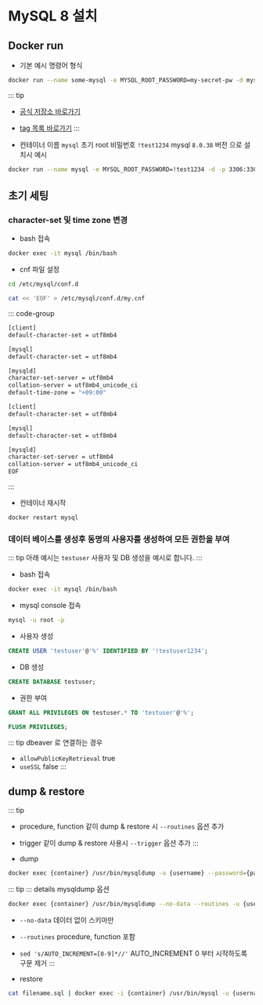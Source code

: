 # MySQL 8 설치

## Docker run

* 기본 예시 명령어 형식

``` bash
docker run --name some-mysql -e MYSQL_ROOT_PASSWORD=my-secret-pw -d mysql:tag
```

::: tip
* [공식 저장소 바로가기](https://hub.docker.com/_/mysql)
* [tag 목록 바로가기](https://hub.docker.com/_/mysql/tags)
:::

* 컨테이너 이름 `mysql` 초기 root 비밀번호 `!test1234` mysql `8.0.38` 버전 으로 설치시 예시

``` bash
docker run --name mysql -e MYSQL_ROOT_PASSWORD=!test1234 -d -p 3306:3306 mysql:8.0.38
```

## 초기 세팅

### character-set 및 time zone 변경

* bash 접속

``` bash
docker exec -it mysql /bin/bash
```

* cnf 파일 설정
``` bash
cd /etc/mysql/conf.d
```

``` bash
cat << 'EOF' > /etc/mysql/conf.d/my.cnf
```

::: code-group
```bash [my.cnf]
[client]
default-character-set = utf8mb4

[mysql]
default-character-set = utf8mb4

[mysqld]
character-set-server = utf8mb4
collation-server = utf8mb4_unicode_ci
default-time-zone = "+09:00"

[client]
default-character-set = utf8mb4

[mysql]
default-character-set = utf8mb4

[mysqld]
character-set-server = utf8mb4
collation-server = utf8mb4_unicode_ci
EOF
```
:::

* 컨테이너 재시작
``` bash
docker restart mysql
```

### 데이터 베이스를 생성후 동명의 사용자를 생성하여 모든 권한을 부여

::: tip
아래 예시는 `testuser` 사용자 및 DB 생성을 예시로 합니다.
:::

* bash 접속

``` bash
docker exec -it mysql /bin/bash
```

* mysql console 접속
``` bash
mysql -u root -p
```

* 사용자 생성
``` sql
CREATE USER 'testuser'@'%' IDENTIFIED BY '!testuser1234';
```

* DB 생성
``` sql
CREATE DATABASE testuser;
```

* 권한 부여
``` sql
GRANT ALL PRIVILEGES ON testuser.* TO 'testuser'@'%';
```

``` sql
FLUSH PRIVILEGES;
```

::: tip
dbeaver 로 연결하는 경우
* `allowPublicKeyRetrieval` true
* `useSSL` false
:::

## dump & restore

::: tip
*  procedure, function 같이 dump & restore 시 `--routines` 옵션 추가
*  trigger 같이 dump & restore 사용시 `--trigger` 옵션 추가
:::

* dump
``` bash
docker exec {container} /usr/bin/mysqldump -u {username} --password={password} {database} > {filename}.sql
```

::: tip
::: details mysqldump 옵션
```bash
docker exec {container} /usr/bin/mysqldump --no-data --routines -u {usernmae} --password={password} {database} | sed 's/AUTO_INCREMENT=[0-9]*//' > {filename}.sql
```

* `--no-data` 데이터 없이 스키마만
* `--routines` procedure, function 포함
* `sed 's/AUTO_INCREMENT=[0-9]*//'` AUTO_INCREMENT 0 부터 시작하도록 구문 제거
:::

* restore
``` bash
cat filename.sql | docker exec -i {container} /usr/bin/mysql -u {username} --password={password} {database_name} --verbose
```